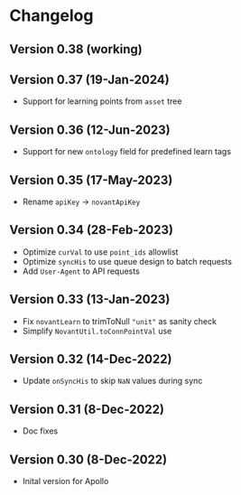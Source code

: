 # Changelog

## Version 0.38 (working)

## Version 0.37 (19-Jan-2024)
* Support for learning points from `asset` tree

## Version 0.36 (12-Jun-2023)
* Support for new `ontology` field for predefined learn tags

## Version 0.35 (17-May-2023)
* Rename `apiKey` -> `novantApiKey`

## Version 0.34 (28-Feb-2023)
* Optimize `curVal` to use `point_ids` allowlist
* Optimize `syncHis` to use queue design to batch requests
* Add `User-Agent` to API requests

## Version 0.33 (13-Jan-2023)
* Fix `novantLearn` to trimToNull `"unit"` as sanity check
* Simplify `NovantUtil.toConnPointVal` use

## Version 0.32 (14-Dec-2022)
* Update `onSyncHis` to skip `NaN` values during sync

## Version 0.31 (8-Dec-2022)
* Doc fixes

## Version 0.30 (8-Dec-2022)
* Inital version for Apollo